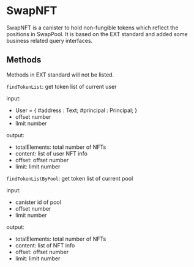 # SwapNFT

SwapNFT is a canister to hold non-fungible tokens which reflect the positions in SwapPool. It is based on the EXT standard and added some business related query interfaces.

## Methods

Methods in EXT standard will not be listed.

`findTokenList`: get token list of current user

input:
- User = { #address : Text; #principal : Principal; }
- offset number
- limit number

output: 
- totalElements: total number of NFTs
- content: list of user NFT info
- offset: offset number
- limit: limit number

`findTokenListByPool`: get token list of current pool

input:
- canister id of pool
- offset number
- limit number

output: 
- totalElements: total number of NFTs
- content: list of NFT info
- offset: offset number
- limit: limit number